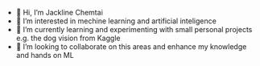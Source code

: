 - 👋 Hi, I’m Jackline Chemtai 
- 👀 I’m interested in mechine learning and artificial inteligence
- 🌱 I’m currently learning and experimenting with small personal projects e.g. the dog vision from Kaggle
- 💞️ I’m looking to collaborate on this areas and enhance my knowledge and hands on ML


<!---
JChemtai123/JChemtai123 is a ✨ special ✨ repository because its `README.md` (this file) appears on your GitHub profile.
You can click the Preview link to take a look at your changes.
--->
